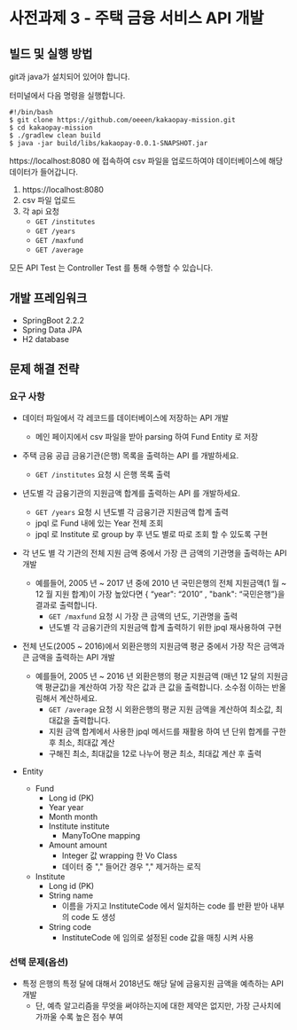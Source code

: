 # 사전과제 3 - 주택 금융 서비스 API 개발

## 빌드 및 실행 방법

git과 java가 설치되어 있어야 합니다.

터미널에서 다음 명령을 실행합니다.

```shell script
#!/bin/bash
$ git clone https://github.com/oeeen/kakaopay-mission.git
$ cd kakaopay-mission
$ ./gradlew clean build
$ java -jar build/libs/kakaopay-0.0.1-SNAPSHOT.jar
```

https://localhost:8080 에 접속하여 csv 파일을 업로드하여야 데이터베이스에 해당 데이터가 들어갑니다.

1. https://localhost:8080
2. csv 파일 업로드
3. 각 api 요청
    - `GET /institutes`
    - `GET /years`
    - `GET /maxfund`
    - `GET /average`

모든 API Test 는 Controller Test 를 통해 수행할 수 있습니다.

## 개발 프레임워크

- SpringBoot 2.2.2
- Spring Data JPA
- H2 database

## 문제 해결 전략

### 요구 사항

- 데이터 파일에서 각 레코드를 데이터베이스에 저장하는 API 개발
    - 메인 페이지에서 csv 파일을 받아 parsing 하여 Fund Entity 로 저장
- 주택 금융 공급 금융기관(은행) 목록을 출력하는 API 를 개발하세요.
    - `GET /institutes` 요청 시 은행 목록 출력
- 년도별 각 금융기관의 지원금액 합계를 출력하는 API 를 개발하세요.
    - `GET /years` 요청 시 년도별 각 금융기관 지원금액 합계 출력
    - jpql 로 Fund 내에 있는 Year 전체 조회
    - jpql 로 Institute 로 group by 후 년도 별로 따로 조회 할 수 있도록 구현
- 각 년도 별 각 기관의 전체 지원 금액 중에서 가장 큰 금액의 기관명을 출력하는 API 개발
    - 예를들어, 2005 년 ~ 2017 년 중에 2010 년 국민은행의 전체 지원금액(1 월 ~ 12 월 지원 합계)이 가장 높았다면 { “year": “2010” , "bank": “국민은행”}을 결과로 출력합니다.
        - `GET /maxfund` 요청 시 가장 큰 금액의 년도, 기관명을 출력
        - 년도별 각 금융기관의 지원금액 합계 출력하기 위한 jpql 재사용하여 구현
- 전체 년도(2005 ~ 2016)에서 외환은행의 지원금액 평균 중에서 가장 작은 금액과 큰 금액을 출력하는 API 개발
    - 예를들어, 2005 년 ~ 2016 년 외환은행의 평균 지원금액 (매년 12 달의 지원금액 평균값)을 계산하여 가장 작은 값과 큰 값을 출력합니다. 소수점 이하는 반올림해서 계산하세요.
        - `GET /average` 요청 시 외환은행의 평균 지원 금액을 계산하여 최소값, 최대값을 출력합니다.
        - 지원 금액 합계에서 사용한 jpql 메서드를 재활용 하여 년 단위 합계를 구한 후 최소, 최대값 계산
        - 구해진 최소, 최대값을 12로 나누어 평균 최소, 최대값 계산 후 출력
        
- Entity
    - Fund
        - Long id (PK)
        - Year year
        - Month month
        - Institute institute
            - ManyToOne mapping
        - Amount amount
            - Integer 값 wrapping 한 Vo Class
            - 데이터 중 "," 들어간 경우 "," 제거하는 로직
    - Institute
        - Long id (PK)
        - String name
            - 이름을 가지고 InstituteCode 에서 일치하는 code 를 반환 받아 내부의 code 도 생성
        - String code
            - InstituteCode 에 임의로 설정된 code 값을 매칭 시켜 사용
        
### 선택 문제(옵션)

- 특정 은행의 특정 달에 대해서 2018년도 해당 달에 금융지원 금액을 예측하는 API 개발
    - 단, 예측 알고리즘을 무엇을 써야하는지에 대한 제약은 없지만, 가장 근사치에 가까울 수록 높은 점수 부여
